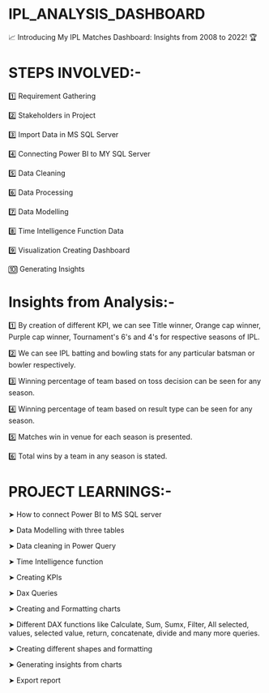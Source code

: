 # IPL_ANALYSIS_DASHBOARD

📈 Introducing My IPL Matches Dashboard: Insights from 2008 to 2022! 🏆

# STEPS INVOLVED:- 

1️⃣ Requirement Gathering

2️⃣ Stakeholders in Project

3️⃣ Import Data in MS SQL Server 

4️⃣ Connecting Power BI to MY SQL Server

5️⃣ Data Cleaning

6️⃣ Data Processing

7️⃣ Data Modelling

8️⃣ Time Intelligence Function Data 

9️⃣ Visualization Creating Dashboard

🔟 Generating Insights
 
# Insights from Analysis:-

1️⃣ By creation of different KPI, we can see Title winner, Orange cap winner, Purple cap winner, Tournament's 6's and 4's for respective seasons of IPL.

2️⃣ We can see IPL batting and bowling stats for any particular batsman or bowler respectively.

3️⃣ Winning percentage of team based on toss decision can be seen for any season.

4️⃣ Winning percentage of team based on result type can be seen for any season.

5️⃣ Matches win in venue for each season is presented.

6️⃣ Total wins by a team in any season is stated.


# PROJECT LEARNINGS:- 

➤ How to connect Power BI to MS SQL server 

➤ Data Modelling with three tables

➤ Data cleaning in Power Query

➤ Time Intelligence function

➤ Creating KPIs

➤ Dax Queries

➤ Creating and Formatting charts

➤ Different DAX functions like Calculate, Sum, Sumx, Filter, All selected, values, selected value, return, concatenate, divide and many more queries.

➤ Creating different shapes and formatting

➤ Generating insights from charts

➤ Export report


